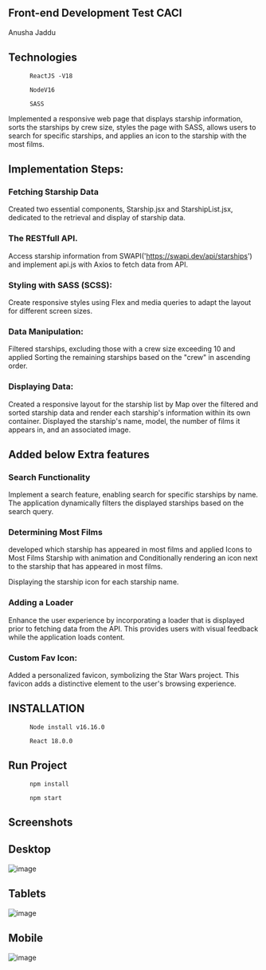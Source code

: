  ## Front-end Development Test CACI
 Anusha Jaddu

## Technologies

          ReactJS -V18

          NodeV16 

          SASS

          
Implemented a responsive web page that displays starship information, sorts the starships by crew size, styles the page with SASS, allows users to search for specific starships, and applies an icon to the starship with the most films. 

## Implementation Steps:

### Fetching Starship Data

Created two essential components, Starship.jsx and StarshipList.jsx, dedicated to the retrieval and display of starship data.

### The RESTfull API.
Access starship information from SWAPI('https://swapi.dev/api/starships') and implement api.js with Axios to fetch data from API.

### Styling with SASS (SCSS):

Create responsive styles using Flex and media queries to adapt the layout for different screen sizes.

###  Data Manipulation:

Filtered starships, excluding those with a crew size exceeding 10 and applied Sorting the remaining starships based on the "crew" in ascending order.

### Displaying Data:

Created a responsive layout for the starship list by Map over the filtered and sorted starship data and render each starship's information within its own container.
Displayed the starship's name, model, the number of films it appears in, and an associated image.

##  Added below Extra features

###  Search Functionality

Implement a search feature, enabling search for specific starships by name. The application dynamically filters the displayed starships based on the search query.

### Determining Most Films

developed which starship has appeared in most films and applied Icons to Most Films Starship with animation and Conditionally rendering an icon next to the starship that has appeared in most films.

Displaying the starship icon for each starship name.

###  Adding a Loader

Enhance the user experience by incorporating a loader that is displayed prior to fetching data from the API. This provides users with visual feedback while the application loads content.

### Custom Fav Icon:
Added a personalized favicon, symbolizing the Star Wars project. This favicon adds a distinctive element to the user's browsing experience.



## INSTALLATION

          Node install v16.16.0 

          React 18.0.0 
          

## Run Project

          npm install

          npm start

## Screenshots
## Desktop
![image](https://github.com/JadduAnusha/Starwars/assets/147032333/1208689c-19ef-47b6-bc3d-ea4c947b1fa8)


## Tablets
![image](https://github.com/JadduAnusha/Starwars/assets/147032333/43cff309-3ee8-4c8b-a372-b8b8d23e6cd8)


## Mobile

![image](https://github.com/JadduAnusha/Starwars/assets/147032333/7701b990-be96-4b30-8b0e-d7feab5af853)


